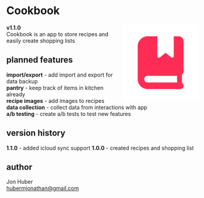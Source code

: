 # Cookbook
**v1.1.0** <img src="Shared/Assets.xcassets/AppIcon.appiconset/iTunesArtwork@2x.png" align="right" alt="logo" width="200px" height="200px"></br>
Cookbook is an app to store recipes and easily create shopping lists</br>

## planned features
**import/export** - add import and export for data backup</br>
**pantry** - keep track of items in kitchen already</br>
**recipe images** - add images to recipes</br>
**data collection** - collect data from interactions with app</br>
**a/b testing** - create a/b tests to test new features

## version history
**1.1.0** - added icloud sync support
**1.0.0** - created recipes and shopping list

## author
Jon Huber</br>
[hubermjonathan@gmail.com](mailto:hubermjonathan@gmail.com)

